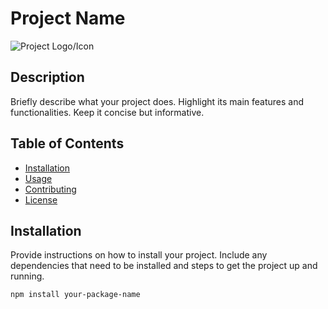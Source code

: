 # Project Name

![Project Logo/Icon](link_to_logo_or_icon.png)

## Description

Briefly describe what your project does. Highlight its main features and functionalities. Keep it concise but informative.

## Table of Contents

- [Installation](#installation)
- [Usage](#usage)
- [Contributing](#contributing)
- [License](#license)

## Installation

Provide instructions on how to install your project. Include any dependencies that need to be installed and steps to get the project up and running.

```bash
npm install your-package-name
